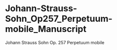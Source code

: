 # Johann-Strauss-Sohn_Op257_Perpetuum-mobile_Manuscript
Johann Strauss Sohn Op. 257 Perpetuum mobile
